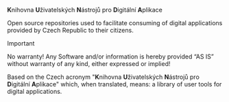 **K**nihovna **U**živatelských **N**ástrojů pro **D**igitální **A**plikace

Open source repositories used to facilitate consuming of digital applications provided by Czech Republic to their citizens.

> [!IMPORTANT]
> No warranty!
> Any Software and/or information is hereby provided “AS IS” without warranty of any kind, either expressed or implied!

Based on the Czech acronym "**K**nihovna **U**živatelských **N**ástrojů pro **D**igitální **A**plikace" which, when translated, means: a library of user tools for digital applications.


